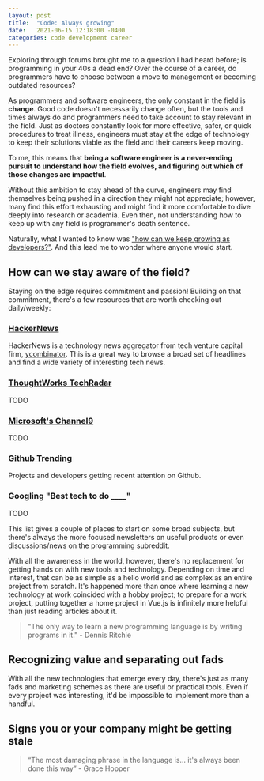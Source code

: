 ```yaml
---
layout: post
title:  "Code: Always growing"
date:   2021-06-15 12:18:00 -0400
categories: code development career
---
```


Exploring through forums brought me to a question I had heard before; is programming in your 40s a dead end? Over the course of a career, do programmers have to choose between a move to management or becoming outdated resources?

As programmers and software engineers, the only constant in the field is **change**. Good code doesn't necessarily change often, but the tools and times always do and programmers need to take account to stay relevant in the field. Just as doctors constantly look for more effective, safer, or quick procedures to treat illness, engineers must stay at the edge of technology to keep their solutions viable as the field and their careers keep moving.

To me, this means that **being a software engineer is a never-ending pursuit to understand how the field evolves, and figuring out which of those changes are impactful**.

Without this ambition to stay ahead of the curve, engineers may find themselves being pushed in a direction they might not appreciate; however, many find this effort exhausting and might find it more comfortable to dive deeply into research or academia. Even then, not understanding how to keep up with any field is programmer's death sentence.

Naturally, what I wanted to know was <u>"how can we keep growing as developers?"</u>. And this lead me to wonder where anyone would start.

## How can we stay aware of the field?
Staying on the edge requires commitment and passion! Building on that commitment, there's a few resources that are worth checking out daily/weekly:

### [HackerNews](https://news.ycombinator.com)
HackerNews is a technology news aggregator from tech venture capital firm, [ycombinator](https://ycombinator.com). This is a great way to browse a broad set of headlines and find a wide variety of interesting tech news.

### [ThoughtWorks TechRadar](https://www.thoughtworks.com/radar)
TODO
### [Microsoft's Channel9](https://channel9.msdn.com)
TODO
### [Github Trending](https://github.com/trending)
Projects and developers getting recent attention on Github.
### Googling "Best tech to do ____"
TODO

This list gives a couple of places to start on some broad subjects, but there's always the more focused newsletters on useful products or even discussions/news on the programming subreddit.

With all the awareness in the world, however, there's no replacement for getting hands on with new tools and technology. Depending on time and interest, that can be as simple as a hello world and as complex as an entire project from scratch. It's happened more than once where learning a new technology at work coincided with a hobby project; to prepare for a work project, putting together a home project in Vue.js is infinitely more helpful than just reading articles about it.

> "The only way to learn a new programming language is by writing programs in it." - Dennis Ritchie

## Recognizing value and separating out fads
With all the new technologies that emerge every day, there's just as many fads and marketing schemes as there are useful or practical tools. Even if every project was interesting, it'd be impossible to implement more than a handful.

## Signs you or your company might be getting stale



> “The most damaging phrase in the language is... it's always been done this way” - Grace Hopper
